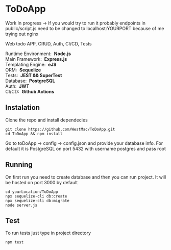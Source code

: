 # ToDoApp

Work In progress -> If you would try to run it probably endpoints in public/script.js need to be changed to localhost:YOURPORT because of me trying out nginx




Web todo APP, CRUD, Auth, CI/CD, Tests

Runtime Environment: &nbsp;**Node.js**\
Main Framework: &nbsp;**Express.js**\
Templating Engine: &nbsp;**eJS**\
ORM: &nbsp;**Sequelize**\
Tests: &nbsp;**JEST && SuperTest**\
Database: &nbsp;**PostgreSQL**\
Auth: &nbsp;**JWT**\
CI/CD: &nbsp;**Github Actions**

## Instalation

Clone the repo and install dependecies

```
git clone https://github.com/WestMac/ToDoApp.git
cd ToDoApp && npm install
```

Go to toDoApp -> config -> config.json and provide your database info. For default it is 
PostgreSQL on port 5432 with username postgres and pass root

## Running 

On first run you need to create database and then you can run project.
It will be hosted on port 3000 by default

```
cd yourLocation/ToDoApp
npx sequelize-cli db:create
npx sequelize-cli db:migrate
node server.js
```

## Test

To run tests just type in project directory

```
npm test
```
